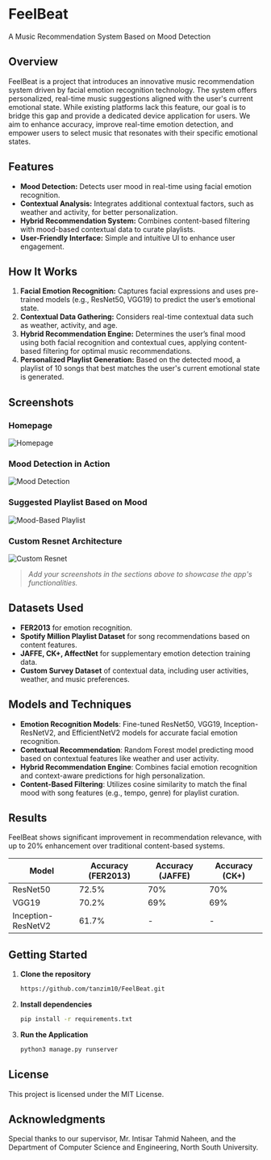 # FeelBeat

A Music Recommendation System Based on Mood Detection

## Overview

FeelBeat is a project that introduces an innovative music recommendation system driven by facial emotion recognition technology. The system offers personalized, real-time music suggestions aligned with the user's current emotional state. While existing platforms lack this feature, our goal is to bridge this gap and provide a dedicated device application for users. We aim to enhance accuracy, improve real-time emotion detection, and empower users to select music that resonates with their specific emotional states. 

## Features

- **Mood Detection:** Detects user mood in real-time using facial emotion recognition.
- **Contextual Analysis:** Integrates additional contextual factors, such as weather and activity, for better personalization.
- **Hybrid Recommendation System:** Combines content-based filtering with mood-based contextual data to curate playlists.
- **User-Friendly Interface:** Simple and intuitive UI to enhance user engagement.

## How It Works

1. **Facial Emotion Recognition:** Captures facial expressions and uses pre-trained models (e.g., ResNet50, VGG19) to predict the user’s emotional state.
2. **Contextual Data Gathering:** Considers real-time contextual data such as weather, activity, and age.
3. **Hybrid Recommendation Engine:** Determines the user’s final mood using both facial recognition and contextual cues, applying content-based filtering for optimal music recommendations.
4. **Personalized Playlist Generation:** Based on the detected mood, a playlist of 10 songs that best matches the user's current emotional state is generated.

## Screenshots

### Homepage
![Homepage](https://drive.google.com/uc?export=view&id=1sokOKTJNMORY6tjr4BPgC25r49bB090D)

### Mood Detection in Action
![Mood Detection](https://drive.google.com/uc?export=view&id=1b_DxWwLZi6T3IMMa_9aj05ONSO9-BHTC)

### Suggested Playlist Based on Mood
![Mood-Based Playlist](https://drive.google.com/uc?export=view&id=1EP6p5Cq8H_I65HoTlOH2hkCBkY7Hf6me)

### Custom Resnet Architecture 
![Custom Resnet](https://drive.google.com/uc?export=view&id=1co0cvtBEdThOqwZnYFqjdnQe_ccV79w5)

> *Add your screenshots in the sections above to showcase the app's functionalities.*

## Datasets Used

- **FER2013** for emotion recognition.
- **Spotify Million Playlist Dataset** for song recommendations based on content features.
- **JAFFE, CK+, AffectNet** for supplementary emotion detection training data.
- **Custom Survey Dataset** of contextual data, including user activities, weather, and music preferences.

## Models and Techniques

- **Emotion Recognition Models**: Fine-tuned ResNet50, VGG19, Inception-ResNetV2, and EfficientNetV2 models for accurate facial emotion recognition.
- **Contextual Recommendation**: Random Forest model predicting mood based on contextual features like weather and user activity.
- **Hybrid Recommendation Engine**: Combines facial emotion recognition and context-aware predictions for high personalization.
- **Content-Based Filtering**: Utilizes cosine similarity to match the final mood with song features (e.g., tempo, genre) for playlist curation.

## Results

FeelBeat shows significant improvement in recommendation relevance, with up to 20% enhancement over traditional content-based systems.

| Model               | Accuracy (FER2013) | Accuracy (JAFFE) | Accuracy (CK+) |
|---------------------|--------------------|-------------------|----------------|
| ResNet50            | 72.5%              | 70%              | 70%            |
| VGG19               | 70.2%              | 69%              | 69%            |
| Inception-ResNetV2  | 61.7%              | -                | -              |

## Getting Started

1. **Clone the repository**
   ```bash
   https://github.com/tanzim10/FeelBeat.git
   ```
2.  **Install dependencies**
    ``` bash
    pip install -r requirements.txt
    ```
4.  **Run the Application**
    ```bash
    python3 manage.py runserver
    ```

## License
This project is licensed under the MIT License.

## Acknowledgments
 Special thanks to our supervisor, Mr. Intisar Tahmid Naheen, and the Department of Computer Science and Engineering, North South University.

 
   
